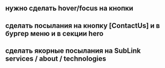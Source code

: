 ## нужно сделать hover/focus на кнопки

## сделать посылания на кнопку [ContactUs] и в бургер меню и в секции hero

## сделать якорные посылания на SubLink services / about / technologies
